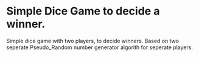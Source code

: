 <h1>Simple Dice Game to decide a winner.</h1>

<p>Simple dice game with two players, to decide winners. Based on two seperate Pseudo_Random number generator algorith for seperate players.</p>
